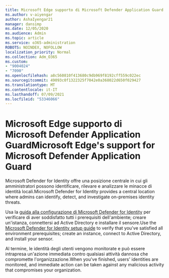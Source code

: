 ```yaml
---
title: Microsoft Edge supporto di Microsoft Defender Application Guard
ms.author: v-aiyengar
author: AshaIyengar21
manager: dansimp
ms.date: 12/05/2020
ms.audience: Admin
ms.topic: article
ms.service: o365-administration
ROBOTS: NOINDEX, NOFOLLOW
localization_priority: Normal
ms.collection: Adm_O365
ms.custom:
- "9004024"
- "7090"
ms.openlocfilehash: a8c560810f413680c9db969f8192cff559c022ec
ms.sourcegitcommit: 49093c0f1322325f7042e0a368022d650f029427
ms.translationtype: MT
ms.contentlocale: it-IT
ms.lasthandoff: 07/09/2021
ms.locfileid: "53346066"
---
```

# <a name="microsoft-edges-support-for-microsoft-defender-application-guard"></a><span data-ttu-id="992bd-102">Microsoft Edge supporto di Microsoft Defender Application Guard</span><span class="sxs-lookup"><span data-stu-id="992bd-102">Microsoft Edge's support for Microsoft Defender Application Guard</span></span>

<span data-ttu-id="992bd-103">Microsoft Defender for Identity offre una posizione centrale in cui gli amministratori possono identificare, rilevare e analizzare le minacce di identità locali.</span><span class="sxs-lookup"><span data-stu-id="992bd-103">Microsoft Defender for Identity provides a central location where admins can identify, detect, and investigate on-premises identity threats.</span></span> 

<span data-ttu-id="992bd-104">Usa la [guida alla configurazione di Microsoft Defender for Identity](https://admin.microsoft.com/AdminPortal/Home?#/modernonboarding/microsoftdefenderforidentitysetupguide) per verificare di aver soddisfatto tutti i prerequisiti dell'ambiente; creare un'istanza, connettersi ad Active Directory e installare il sensore.</span><span class="sxs-lookup"><span data-stu-id="992bd-104">Use the [‎Microsoft Defender for Identity‎ setup guide](https://admin.microsoft.com/AdminPortal/Home?#/modernonboarding/microsoftdefenderforidentitysetupguide) to verify that you've satisfied all environment prerequisites; create an instance, connect to Active Directory, and install your sensor.</span></span> 

<span data-ttu-id="992bd-105">Al termine, le identità degli utenti vengono monitorate e può essere intrapresa un'azione immediata contro qualsiasi attività dannosa che compromette l'organizzazione.</span><span class="sxs-lookup"><span data-stu-id="992bd-105">When you've finished, users' identities are monitored, and immediate action can be taken against any malicious activity that compromises your organization.</span></span>
